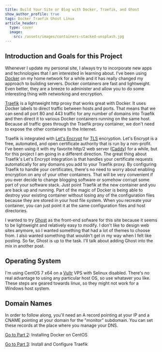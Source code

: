 ```yaml
---
title: Build Your Site or Blog with Docker, Traefik, and Ghost
show_author_profile: true
tags: Docker Traefik Ghost Linux
article_header:
  type: cover
  image:
    src: /assets/images/containers-stacked-unsplash.jpg
---
```


## Introduction and Goals for this Project  

Whenever I update my personal site, I always try to incorporate new apps and technologies that I am interested in learning about. I've been using [Docker](https://www.docker.com/) on my home network for a while and it has really changed my approach to building servers. Docker containers are fast and lightweight. Even better, they are a breeze to administer and allow you to do some interesting thing with networking and encryption.

[Traefik](https://traefik.io/) is a lightweight http proxy that works great with Docker. It uses Docker labels to direct traffic between hosts and ports. That means that we can send all port 80 and 443 traffic for any number of domains into Traefik and then direct it to various Docker containers running on the same host. Because all traffic goes through the Traefik proxy container, we don't need to expose the other containers to the Internet.

Traefik is integrated with [Let's Encrypt](https://letsencrypt.org/) for [TLS](https://en.wikipedia.org/wiki/Transport_Layer_Security) encryption. Let's Encrypt is a free, automated, and open certificate authority that is run by a non-profit. I've been using it with my favorite http/2 web server ([Caddy](https://caddyserver.com/)) for a while, but for this project I am going in a different direction. The great thing about Traefik's Let's Encrypt integration is that handles your certificate requests automatically for any domains you add to your Traefik proxy. By configuring Traefik to handle your certificates, there's no need to worry about enabling encryption on any of your other containers. That will be very convenient if you ever decide to change blogging software or somehow corrupt some part of your software stack. Just point Traefik at the new container and you are back up and running. Part of the magic of Docker is being able to destroy your existing container without losing any of the configuration files because they are stored in your host file system. When you recreate your container, you can just point it at the same configuration files and host directories.

I wanted to try [Ghost](https://ghost.org/) as the front-end sofware for this site because it seems to be lightweight and relatively easy to modify. I don't like to design web sites anymore, so I wanted something that had a lot of themes to choose from. I also wanted something that wouldn't get in my way when I felt like posting. So far, Ghost is up to the task. I'll talk about adding Ghost into the mix in another post.

## Operating System

I'm using CentOS 7 x64 on a [Vultr](https://www.vultr.com/?ref=7091040) VPS with Selinux disabled. There's no real advantage to using any particular host OS, so use whataver you like. These steps are geared towards linux, so they might not work for a Windows host system.

## Domain Names

In order to follow along, you'll need an A record pointing at your IP and a CNAME pointing at your domain for the "monitor" subdomain. You can set these records at the place where you manage your DNS.

[Go to Part 2](2018-01-06-installing-docker-on-centos.md): Installing Docker on CentOS

[Go to Part 3](2018-01-07-install-and-configure-traefik-in-docker.md): Install and Configure Traefik
